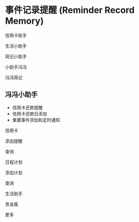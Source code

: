 # 事件记录提醒 (Reminder Record Memory)

信用卡助手

生活小助手

简记小助手

小助手冯冯

冯冯简记

## 冯冯小助手

* 信用卡还款提醒
* 信用卡还款日添加
* 重要事件添加和定时通知



信用卡

添加提醒

查询

日程计划

添加计划

查询

生活助手

贵金属

更多